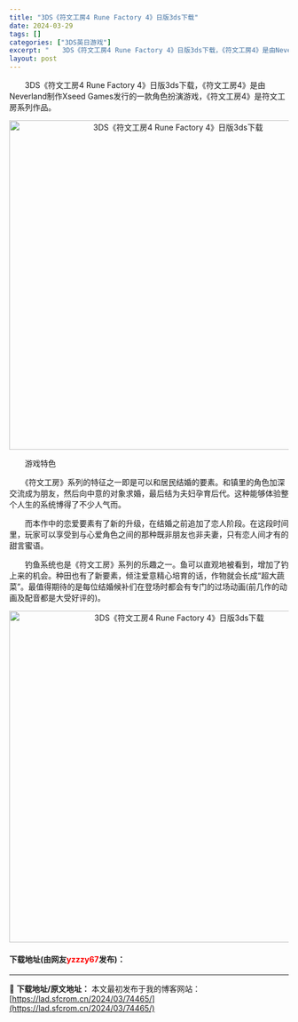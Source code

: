 ```yaml
---
title: "3DS《符文工房4 Rune Factory 4》日版3ds下载"
date: 2024-03-29
tags: []
categories: ["3DS英日游戏"]
excerpt: "　　3DS《符文工房4 Rune Factory 4》日版3ds下载，《符文工房4》是由Neverland制作Xseed Games发行的一款角色扮演游戏，《符文工房4》是符文工房系列作品。 　　游戏特色 　　《符文工房》系列的特征之一即是可以和居民结婚的要素。和镇里的角色加深交流成为朋友，然后向中&hellip;"
layout: post
---
```


 <p>　　3DS《符文工房4 Rune Factory 4》日版3ds下载，《符文工房4》是由Neverland制作Xseed Games发行的一款角色扮演游戏，《符文工房4》是符文工房系列作品。</p> <p align="center"><img align="" border="0" src="https://lad.sfcrom.cn/wp-content/uploads/2024/03/20240329_66063154c30ad.png" width="593" alt="3DS《符文工房4 Rune Factory 4》日版3ds下载" /></p> <p>　　游戏特色</p> <p>　　《符文工房》系列的特征之一即是可以和居民结婚的要素。和镇里的角色加深交流成为朋友，然后向中意的对象求婚，最后结为夫妇孕育后代。这种能够体验整个人生的系统博得了不少人气而。</p> <p>　　而本作中的恋爱要素有了新的升级，在结婚之前追加了恋人阶段。在这段时间里，玩家可以享受到与心爱角色之间的那种既非朋友也非夫妻，只有恋人间才有的甜言蜜语。</p> <p>　　钓鱼系统也是《符文工房》系列的乐趣之一。鱼可以直观地被看到，增加了钓上来的机会。种田也有了新要素，倾注爱意精心培育的话，作物就会长成&ldquo;超大蔬菜&rdquo;。最值得期待的是每位结婚候补们在登场时都会有专门的过场动画(前几作的动画及配音都是大受好评的)。</p> <p align="center"><img align="" border="0" src="https://lad.sfcrom.cn/wp-content/uploads/2024/03/20240329_66063155b2abe.png" width="597" alt="3DS《符文工房4 Rune Factory 4》日版3ds下载" /></p> <p><h4>下载地址(由网友<font color="red">yzzzy67</font>发布)：</h4></p> 

---
📖 **下载地址/原文地址：** 本文最初发布于我的博客网站：[https://lad.sfcrom.cn/2024/03/74465/](https://lad.sfcrom.cn/2024/03/74465/)
